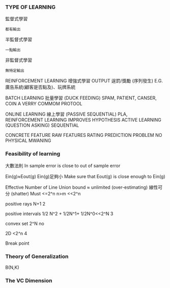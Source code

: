 ### TYPE OF LEARNING
監督式學習

	都有輸出
	
半監督式學習
		
	一點輸出

非監督式學習
	
	無特定輸出

REINFORCEMENT LEARNING 增強式學習
OUTPUT 逞罰/獎勵 (序列發生)
E.G. 廣告系統(顧客是否點及)、玩牌系統

BATCH LEARNING 批量學習 (DUCK FEEDING)
	SPAM, PATIENT, CANSER, COIN 
	A VERRY COMMOM PROTOOL

ONLINE LEARNING 線上學習 (PASSIVE SEQUENTIAL)
	PLA, REINFORCEMENT LEARNING
	IMPROVES HYPOTHESIS
ACTIVE LEARNING (QUESTION ASKING) SEQUENTIAL

CONCRETE FEATURE 
RAW FEATURES
RATING PREDICTION PROBLEM
NO PHYSICAL MWANING 


### Feasibility of learning 
大數法則
In sample error is close to out of sample error


Ein(g)≈Eout(g)
Ein(g)足夠小
Make sure that Eout(g) is close enough to Ein(g)


Effective Number of Line
Union bound ≈ unlimited (over-estimating)
線性可分 (shatter)
Must <=2^n 
n>m <<2^n 
 

positive rays N+1 2

positive intervals 1/2 N^2 + 1/2N^1+ 1/2N^0<<2^N 3

convex set 2^N no

2D <2^n 4

Break point

### Theory of Generalization
B(N,K)

### The VC Dimension  
